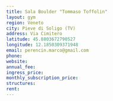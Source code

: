 ```yaml
---
title: Sala Boulder "Tommaso Toffolin"
layout: gym
region: Veneto
city: Pieve di Soligo (TV)
address: Via Cimitero
latitude: 45.8803672790527
longitude: 12.1850309371948
email: perencin.marco@gmail.com
phone: 
website: 
annual_fee: 
ingress_price: 
monthly_subscription_price: 
structures: 
rent: 
---
```


